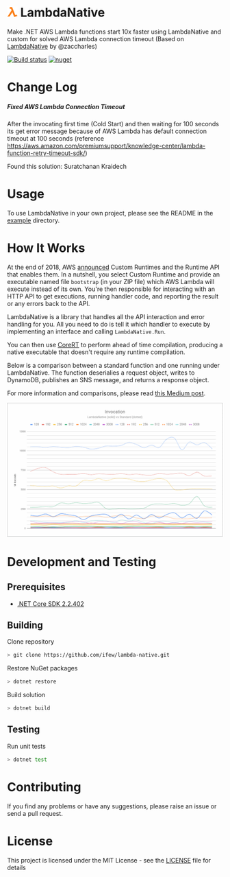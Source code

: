 # ![](assets/logo-small.png) LambdaNative
Make .NET AWS Lambda functions start 10x faster using LambdaNative and custom for solved AWS Lambda connection timeout (Based on [LambdaNative](https://github.com/zaccharles/lambda-native) by @zaccharles)
  
[![Build status](https://ci.appveyor.com/api/projects/status/i8h933ig07xin5r7/branch/master?svg=true)](https://ci.appveyor.com/project/ifew/lambda-native/branch/master)
[![nuget](https://img.shields.io/nuget/v/LambdaNative.svg)](https://www.nuget.org/packages/LambdaNativeCustom/)

# Change Log

##### Fixed AWS Lambda Connection Timeout

After the invocating first time (Cold Start) and then waiting for 100 seconds its get error message because of AWS Lambda has default connection timeout at 100 seconds (reference https://aws.amazon.com/premiumsupport/knowledge-center/lambda-function-retry-timeout-sdk/)

Found this solution: Suratchanan Kraidech
  
# Usage

To use LambdaNative in your own project, please see the README in the [example](example) directory. 

# How It Works

At the end of 2018, AWS [announced](https://aws.amazon.com/about-aws/whats-new/2018/11/aws-lambda-now-supports-custom-runtimes-and-layers/) Custom Runtimes and the Runtime API that enables them. In a nutshell, you select Custom Runtime and provide an executable named file `bootstrap` (in your ZIP file) which AWS Lambda will execute instead of its own. You're then responsible for interacting with an HTTP API to get executions, running handler code, and reporting the result or any errors back to the API.  

LambdaNative is a library that handles all the API interaction and error handling for you. All you need to do is tell it which handler to execute by implementing an interface and calling `LambdaNative.Run`.

You can then use [CoreRT](https://github.com/dotnet/corert) to perform ahead of time compilation, producing a native executable that doesn't require any runtime compilation.

Below is a comparison between a standard function and one running under LambdaNative. The function deserialies a request object, writes to DynamoDB, publishes an SNS message, and returns a response object.

For more information and comparisons, please read [this Medium post](https://medium.com/zaccharles/8e53d6f12c9c).

![](assets/comparison.png)

# Development and Testing

## Prerequisites

 * [.NET Core SDK 2.2.402](https://dotnet.microsoft.com/download/dotnet-core/2.2)

## Building

Clone repository
```bash
> git clone https://github.com/ifew/lambda-native.git
```

Restore NuGet packages
```bash
> dotnet restore
```

Build solution
```bash
> dotnet build
```

## Testing

Run unit tests
```bash
> dotnet test
```

# Contributing

If you find any problems or have any suggestions, please raise an issue or send a pull request.

# License

This project is licensed under the MIT License - see the [LICENSE](LICENSE) file for details
